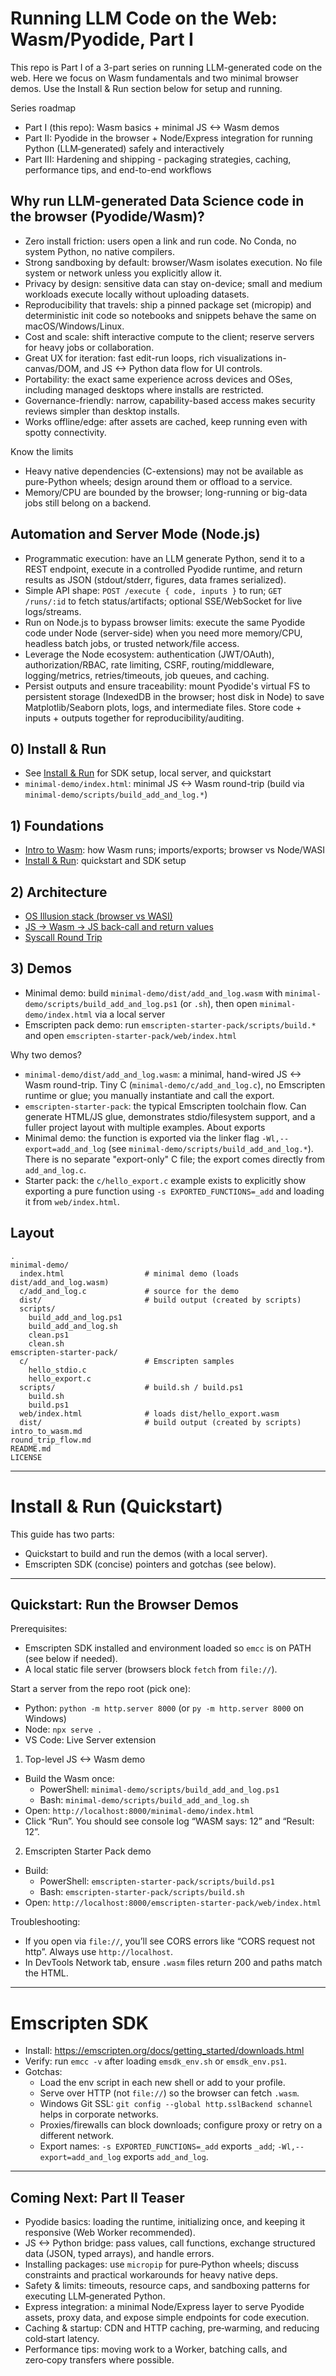 # Running LLM Code on the Web: Wasm/Pyodide, Part I

This repo is Part I of a 3-part series on running LLM-generated code on the web. Here we focus on Wasm fundamentals and two minimal browser demos. Use the Install & Run section below for setup and running.

Series roadmap
- Part I (this repo): Wasm basics + minimal JS <-> Wasm demos
- Part II: Pyodide in the browser + Node/Express integration for running Python (LLM‑generated) safely and interactively
- Part III: Hardening and shipping - packaging strategies, caching, performance tips, and end-to-end workflows

## Why run LLM-generated Data Science code in the browser (Pyodide/Wasm)?
- Zero install friction: users open a link and run code. No Conda, no system Python, no native compilers.
- Strong sandboxing by default: browser/Wasm isolates execution. No file system or network unless you explicitly allow it.
- Privacy by design: sensitive data can stay on-device; small and medium workloads execute locally without uploading datasets.
- Reproducibility that travels: ship a pinned package set (micropip) and deterministic init code so notebooks and snippets behave the same on macOS/Windows/Linux.
- Cost and scale: shift interactive compute to the client; reserve servers for heavy jobs or collaboration.
- Great UX for iteration: fast edit-run loops, rich visualizations in-canvas/DOM, and JS <-> Python data flow for UI controls.
- Portability: the exact same experience across devices and OSes, including managed desktops where installs are restricted.
- Governance-friendly: narrow, capability-based access makes security reviews simpler than desktop installs.
- Works offline/edge: after assets are cached, keep running even with spotty connectivity.

Know the limits
- Heavy native dependencies (C-extensions) may not be available as pure-Python wheels; design around them or offload to a service.
- Memory/CPU are bounded by the browser; long-running or big-data jobs still belong on a backend.

## Automation and Server Mode (Node.js)
- Programmatic execution: have an LLM generate Python, send it to a REST endpoint, execute in a controlled Pyodide runtime, and return results as JSON (stdout/stderr, figures, data frames serialized).
- Simple API shape: `POST /execute { code, inputs }` to run; `GET /runs/:id` to fetch status/artifacts; optional SSE/WebSocket for live logs/streams.
- Run on Node.js to bypass browser limits: execute the same Pyodide code under Node (server-side) when you need more memory/CPU, headless batch jobs, or trusted network/file access.
- Leverage the Node ecosystem: authentication (JWT/OAuth), authorization/RBAC, rate limiting, CSRF, routing/middleware, logging/metrics, retries/timeouts, job queues, and caching.
- Persist outputs and ensure traceability: mount Pyodide's virtual FS to persistent storage (IndexedDB in the browser; host disk in Node) to save Matplotlib/Seaborn plots, logs, and intermediate files. Store code + inputs + outputs together for reproducibility/auditing.

## 0) Install & Run
- See [Install & Run](#install--run-lecture-quickstart) for SDK setup, local server, and quickstart
- `minimal-demo/index.html`: minimal JS <-> Wasm round-trip (build via `minimal-demo/scripts/build_add_and_log.*`)

## 1) Foundations
- [Intro to Wasm](intro_to_wasm.md): how Wasm runs; imports/exports; browser vs Node/WASI
- [Install & Run](#install--run-lecture-quickstart): quickstart and SDK setup

## 2) Architecture
- [OS Illusion stack (browser vs WASI)](intro_to_wasm.md#os-illusion-stack-view)
- [JS -> Wasm -> JS back-call and return values](intro_to_wasm.md#js-wasm-round-trip-browser)
- [Syscall Round Trip](intro_to_wasm.md#syscall-round-trip-sequence)
## 3) Demos
- Minimal demo: build `minimal-demo/dist/add_and_log.wasm` with `minimal-demo/scripts/build_add_and_log.ps1` (or `.sh`), then open `minimal-demo/index.html` via a local server
- Emscripten pack demo: run `emscripten-starter-pack/scripts/build.*` and open `emscripten-starter-pack/web/index.html`

Why two demos?
- `minimal-demo/dist/add_and_log.wasm`: a minimal, hand-wired JS <-> Wasm round-trip. Tiny C (`minimal-demo/c/add_and_log.c`), no Emscripten runtime or glue; you manually instantiate and call the export.
- `emscripten-starter-pack`: the typical Emscripten toolchain flow. Can generate HTML/JS glue, demonstrates stdio/filesystem support, and a fuller project layout with multiple examples.
About exports
- Minimal demo: the function is exported via the linker flag `-Wl,--export=add_and_log` (see `minimal-demo/scripts/build_add_and_log.*`). There is no separate "export-only" C file; the export comes directly from `add_and_log.c`.
- Starter pack: the `c/hello_export.c` example exists to explicitly show exporting a pure function using `-s EXPORTED_FUNCTIONS=_add` and loading it from `web/index.html`.

## Layout
```
.
minimal-demo/
  index.html                  # minimal demo (loads dist/add_and_log.wasm)
  c/add_and_log.c             # source for the demo
  dist/                       # build output (created by scripts)
  scripts/
    build_add_and_log.ps1
    build_add_and_log.sh
    clean.ps1
    clean.sh
emscripten-starter-pack/
  c/                          # Emscripten samples
    hello_stdio.c
    hello_export.c
  scripts/                    # build.sh / build.ps1
    build.sh
    build.ps1
  web/index.html              # loads dist/hello_export.wasm
  dist/                       # build output (created by scripts)
intro_to_wasm.md
round_trip_flow.md
README.md
LICENSE
```

---

# Install & Run (Quickstart)

This guide has two parts:
- Quickstart to build and run the demos (with a local server).
- Emscripten SDK (concise) pointers and gotchas (see below).

---

## Quickstart: Run the Browser Demos

Prerequisites:
- Emscripten SDK installed and environment loaded so `emcc` is on PATH (see below if needed).
- A local static file server (browsers block `fetch` from `file://`).

Start a server from the repo root (pick one):
- Python: `python -m http.server 8000` (or `py -m http.server 8000` on Windows)
- Node: `npx serve .`
- VS Code: Live Server extension

1) Top-level JS <-> Wasm demo
- Build the Wasm once:
  - PowerShell: `minimal-demo/scripts/build_add_and_log.ps1`
  - Bash: `minimal-demo/scripts/build_add_and_log.sh`
- Open: `http://localhost:8000/minimal-demo/index.html`
- Click “Run”. You should see console log “WASM says: 12” and “Result: 12”.

2) Emscripten Starter Pack demo
- Build:
  - PowerShell: `emscripten-starter-pack/scripts/build.ps1`
  - Bash: `emscripten-starter-pack/scripts/build.sh`
- Open: `http://localhost:8000/emscripten-starter-pack/web/index.html`

Troubleshooting:
- If you open via `file://`, you’ll see CORS errors like “CORS request not http”. Always use `http://localhost`.
- In DevTools Network tab, ensure `.wasm` files return 200 and paths match the HTML.

---

# Emscripten SDK
- Install: https://emscripten.org/docs/getting_started/downloads.html
- Verify: run `emcc -v` after loading `emsdk_env.sh` or `emsdk_env.ps1`.
- Gotchas:
  - Load the env script in each new shell or add to your profile.
  - Serve over HTTP (not `file://`) so the browser can fetch `.wasm`.
  - Windows Git SSL: `git config --global http.sslBackend schannel` helps in corporate networks.
  - Proxies/firewalls can block downloads; configure proxy or retry on a different network.
  - Export names: `-s EXPORTED_FUNCTIONS=_add` exports `_add`; `-Wl,--export=add_and_log` exports `add_and_log`.

---


## Coming Next: Part II Teaser
- Pyodide basics: loading the runtime, initializing once, and keeping it responsive (Web Worker recommended).
- JS <-> Python bridge: pass values, call functions, exchange structured data (JSON, typed arrays), and handle errors.
- Installing packages: use `micropip` for pure‑Python wheels; discuss constraints and practical workarounds for heavy native deps.
- Safety & limits: timeouts, resource caps, and sandboxing patterns for executing LLM‑generated Python.
- Express integration: a minimal Node/Express layer to serve Pyodide assets, proxy data, and expose simple endpoints for code execution.
- Caching & startup: CDN and HTTP caching, pre‑warming, and reducing cold‑start latency.
- Performance tips: moving work to a Worker, batching calls, and zero‑copy transfers where possible.


